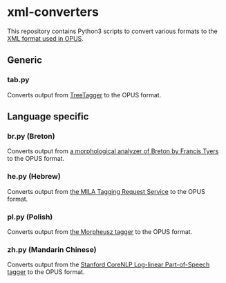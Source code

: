# xml-converters

This repository contains Python3 scripts to convert various formats to the [XML format used in OPUS](http://opus.nlpl.eu/).

## Generic

### tab.py

Converts output from [TreeTagger](http://www.cis.uni-muenchen.de/~schmid/tools/TreeTagger/) to the OPUS format.

## Language specific

### br.py (Breton)

Converts output from [a morphological analyzer of Breton by Francis Tyers](http://xixona.dlsi.ua.es/~fran/breton/) to the OPUS format.

### he.py (Hebrew)

Converts output from [the MILA Tagging Request Service](http://yeda.cs.technion.ac.il:8088/fileuploader/)  to the OPUS format.

### pl.py (Polish)

Converts output from [the Morpheusz tagger](http://ws.clarin-pl.eu/tager.shtml?en) to the OPUS format.

### zh.py (Mandarin Chinese)

Converts output from the [Stanford CoreNLP Log-linear Part-of-Speech tagger](https://nlp.stanford.edu/software/tagger.shtml) to the OPUS format.
